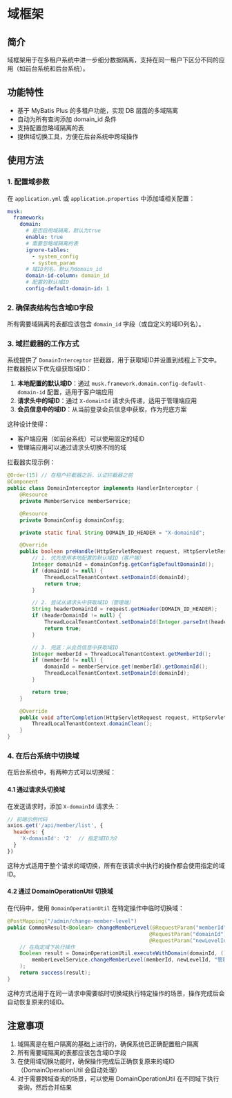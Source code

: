 # 域框架

## 简介

域框架用于在多租户系统中进一步细分数据隔离，支持在同一租户下区分不同的应用（如前台系统和后台系统）。

## 功能特性

- 基于 MyBatis Plus 的多租户功能，实现 DB 层面的多域隔离
- 自动为所有查询添加 domain_id 条件
- 支持配置忽略域隔离的表
- 提供域切换工具，方便在后台系统中跨域操作

## 使用方法

### 1. 配置域参数

在 `application.yml` 或 `application.properties` 中添加域相关配置：

```yaml
musk:
  framework:
    domain:
      # 是否启用域隔离，默认为true
      enable: true
      # 需要忽略域隔离的表
      ignore-tables:
        - system_config
        - system_param
      # 域ID列名，默认为domain_id
      domain-id-column: domain_id
      # 配置的默认域ID
      config-default-domain-id: 1
```

### 2. 确保表结构包含域ID字段

所有需要域隔离的表都应该包含 `domain_id` 字段（或自定义的域ID列名）。

### 3. 域拦截器的工作方式

系统提供了 `DomainInterceptor` 拦截器，用于获取域ID并设置到线程上下文中。拦截器按以下优先级获取域ID：

1. **本地配置的默认域ID**：通过 `musk.framework.domain.config-default-domain-id` 配置，适用于客户端应用
2. **请求头中的域ID**：通过 `X-domainId` 请求头传递，适用于管理端应用
3. **会员信息中的域ID**：从当前登录会员信息中获取，作为兜底方案

这种设计使得：
- 客户端应用（如前台系统）可以使用固定的域ID
- 管理端应用可以通过请求头切换不同的域

拦截器实现示例：

```java
@Order(15) // 在租户拦截器之后，认证拦截器之前
@Component
public class DomainInterceptor implements HandlerInterceptor {
    @Resource
    private MemberService memberService;

    @Resource
    private DomainConfig domainConfig;

    private static final String DOMAIN_ID_HEADER = "X-domainId";

    @Override
    public boolean preHandle(HttpServletRequest request, HttpServletResponse response, Object handler) {
        // 1. 优先使用本地配置的默认域ID（客户端）
        Integer domainId = domainConfig.getConfigDefaultDomainId();
        if (domainId != null) {
            ThreadLocalTenantContext.setDomainId(domainId);
            return true;
        }

        // 2. 尝试从请求头中获取域ID（管理端）
        String headerDomainId = request.getHeader(DOMAIN_ID_HEADER);
        if (headerDomainId != null) {
            ThreadLocalTenantContext.setDomainId(Integer.parseInt(headerDomainId));
            return true;
        }

        // 3. 兜底：从会员信息中获取域ID
        Integer memberId = ThreadLocalTenantContext.getMemberId();
        if (memberId != null) {
            domainId = memberService.get(memberId).getDomainId();
            ThreadLocalTenantContext.setDomainId(domainId);
        }

        return true;
    }

    @Override
    public void afterCompletion(HttpServletRequest request, HttpServletResponse response, Object handler, Exception ex) {
        ThreadLocalTenantContext.domainClean();
    }
}
```

### 4. 在后台系统中切换域

在后台系统中，有两种方式可以切换域：

#### 4.1 通过请求头切换域

在发送请求时，添加 `X-domainId` 请求头：

```javascript
// 前端示例代码
axios.get('/api/member/list', {
  headers: {
    'X-domainId': '2'  // 指定域ID为2
  }
})
```

这种方式适用于整个请求的域切换，所有在该请求中执行的操作都会使用指定的域ID。

#### 4.2 通过 DomainOperationUtil 切换域

在代码中，使用 `DomainOperationUtil` 在特定操作中临时切换域：

```java
@PostMapping("/admin/change-member-level")
public CommonResult<Boolean> changeMemberLevel(@RequestParam("memberId") Integer memberId,
                                              @RequestParam("domainId") Integer domainId,
                                              @RequestParam("newLevelId") Integer newLevelId) {
    // 在指定域下执行操作
    Boolean result = DomainOperationUtil.executeWithDomain(domainId, () ->
        memberLevelService.changeMemberLevel(memberId, newLevelId, "管理员调整", "ADMIN")
    );
    return success(result);
}
```

这种方式适用于在同一请求中需要临时切换域执行特定操作的场景，操作完成后会自动恢复原来的域ID。

## 注意事项

1. 域隔离是在租户隔离的基础上进行的，确保系统已正确配置租户隔离
2. 所有需要域隔离的表都应该包含域ID字段
3. 在使用域切换功能时，确保操作完成后正确恢复原来的域ID（DomainOperationUtil 会自动处理）
4. 对于需要跨域查询的场景，可以使用 DomainOperationUtil 在不同域下执行查询，然后合并结果
